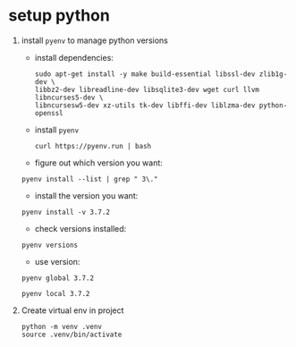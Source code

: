 # setup python

1. install `pyenv` to manage python versions
    - install dependencies: 
      ```shell
      sudo apt-get install -y make build-essential libssl-dev zlib1g-dev \
      libbz2-dev libreadline-dev libsqlite3-dev wget curl llvm libncurses5-dev \
      libncursesw5-dev xz-utils tk-dev libffi-dev liblzma-dev python-openssl
      ```
    - install `pyenv`
      ```shell
      curl https://pyenv.run | bash
      ```
    - figure out which version you want:
    ```shell
    pyenv install --list | grep " 3\."
    ```
    - install the version you want:
    ```shell
    pyenv install -v 3.7.2
    ```
    - check versions installed:
    ```shell
    pyenv versions
    ```
    - use version:
    ```shell
    pyenv global 3.7.2
    ```
    ```shell
    pyenv local 3.7.2
    ```
    
2. Create virtual env in project
    ```shell
    python -m venv .venv
    source .venv/bin/activate
    ```
    

